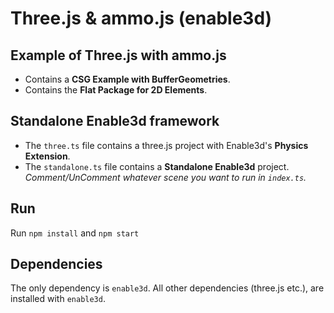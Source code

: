 # Three.js & ammo.js (enable3d)

## Example of Three.js with ammo.js

- Contains a **CSG Example with BufferGeometries**.
- Contains the **Flat Package for 2D Elements**.

## Standalone Enable3d framework

- The `three.ts` file contains a three.js project with Enable3d's **Physics Extension**.
- The `standalone.ts` file contains a **Standalone Enable3d** project.  
  _Comment/UnComment whatever scene you want to run in `index.ts`._

## Run

Run `npm install` and `npm start`

## Dependencies

The only dependency is `enable3d`. All other dependencies (three.js etc.), are installed with `enable3d`.
